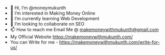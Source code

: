 - 👋 Hi, I’m @moneymukunth
- 👀 I’m interested in Making Money Online
- 🌱 I’m currently learning Web Development
- 💞️ I’m looking to collaborate on SEO
- 📫 How to reach me Email Me @ makemoneywithmukunth@gmail.com 
-  My Official Website https://makemoneywithmukunth.com/
-  You can Write for me - https://makemoneywithmukunth.com/write-for-us/

<!---
moneymukunth/moneymukunth is a ✨ special ✨ repository because its `README.md` (this file) appears on your GitHub profile.
You can click the Preview link to take a look at your changes.
--->
